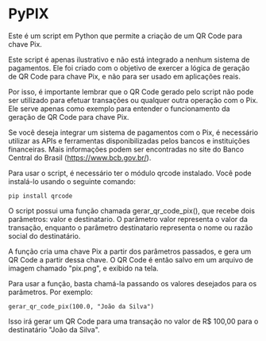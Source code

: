 # PyPIX

Este é um script em Python que permite a criação de um QR Code para chave Pix.

Este script é apenas ilustrativo e não está integrado a nenhum sistema de pagamentos. Ele foi criado com o objetivo de exercer a lógica de geração de QR Code para chave Pix, e não para ser usado em aplicações reais.

Por isso, é importante lembrar que o QR Code gerado pelo script não pode ser utilizado para efetuar transações ou qualquer outra operação com o Pix. Ele serve apenas como exemplo para entender o funcionamento da geração de QR Code para chave Pix.

Se você deseja integrar um sistema de pagamentos com o Pix, é necessário utilizar as APIs e ferramentas disponibilizadas pelos bancos e instituições financeiras. Mais informações podem ser encontradas no site do Banco Central do Brasil (https://www.bcb.gov.br/).


Para usar o script, é necessário ter o módulo qrcode instalado. Você pode instalá-lo usando o seguinte comando:

```
pip install qrcode
```


O script possui uma função chamada gerar_qr_code_pix(), que recebe dois parâmetros: valor e destinatario. O parâmetro valor representa o valor da transação, enquanto o parâmetro destinatario representa o nome ou razão social do destinatário.

A função cria uma chave Pix a partir dos parâmetros passados, e gera um QR Code a partir dessa chave. O QR Code é então salvo em um arquivo de imagem chamado "pix.png", e exibido na tela.

Para usar a função, basta chamá-la passando os valores desejados para os parâmetros. Por exemplo:

```
gerar_qr_code_pix(100.0, "João da Silva")
```

Isso irá gerar um QR Code para uma transação no valor de R$ 100,00 para o destinatário "João da Silva".
